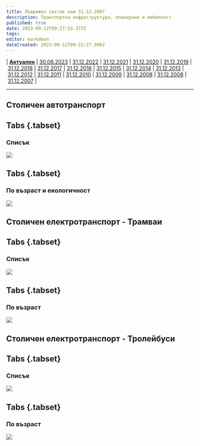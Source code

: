 ```yaml
---
title: Подвижен състав към 31.12.2007
description: Транспортна инфраструктура, планиране и мобилност
published: true
date: 2023-09-12T09:27:53.377Z
tags: 
editor: markdown
dateCreated: 2023-09-12T09:15:27.996Z
---
```


| [**Актуален**](/bg/public-transport/fleet-list/actual) | [30.06.2023](/bg/public-transport/fleet-list/20230630) | [31.12.2022](/bg/public-transport/fleet-list/20221231) | [31.12.2021](/bg/public-transport/fleet-list/20121231) | [31.12.2020](/bg/public-transport/fleet-list/20201231) | [31.12.2019](/bg/public-transport/fleet-list/20191231) | [31.12.2018](/bg/public-transport/fleet-list/20181231) | [31.12.2017](/bg/public-transport/fleet-list/20171231) | [31.12.2016](/bg/public-transport/fleet-list/20161231) | [31.12.2015](/bg/public-transport/fleet-list/20151231) | [31.12.2014](/bg/public-transport/fleet-list/20141231) | [31.12.2013](/bg/public-transport/fleet-list/20131231) | [31.12.2012](/bg/public-transport/fleet-list/20121231) | [31.12.2011](/bg/public-transport/fleet-list/20111231) | [31.12.2010](/bg/public-transport/fleet-list/20101231) | [31.12.2009](/bg/public-transport/fleet-list/20091231) | [31.12.2008](/bg/public-transport/fleet-list/20081231) | [31.12.2008](/bg/public-transport/fleet-list/20081231) | [31.12.2007](/bg/public-transport/fleet-list/20071231) | 

---


## Столичен автотранспорт
## Tabs {.tabset}
### Списък
<img src="https://drive.google.com/uc?id=1KXSdgF7i_NeUptK5S_3rXIxjtPuWVN11">

## Tabs {.tabset}
### По възраст и екологичност
<img src="https://drive.google.com/uc?id=1DA9nuuvtI_GekO-ZXps7krhikGH_C0gf">

## Столичен електротранспорт - Трамваи
## Tabs {.tabset}
### Списък
<img src="https://drive.google.com/uc?id=">

## Tabs {.tabset}
### По възраст
<img src="https://drive.google.com/uc?id=">

## Столичен електротранспорт - Тролейбуси
## Tabs {.tabset}
### Списък
<img src="https://drive.google.com/uc?id=">

## Tabs {.tabset}
### По възраст
<img src="https://drive.google.com/uc?id=">

